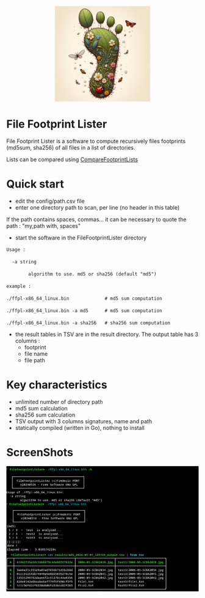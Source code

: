<p align="center">
<img src="src/images/footprint.png" alt="drawing" width="250" height="250" />
</p>

#  File Footprint Lister
File Footprint Lister is a software to compute recursively files footprints (md5sum, sha256) of all files in a list of directories.

Lists can be compared using [CompareFootprintLists](https://github.com/FredPont/CompareFootprintLists)

# Quick start
- edit the config/path.csv file
- enter one directory path to scan, per line (no header in this table)

If the path contains spaces, commas... it can be necessary to quote the path : "my,path with, spaces" 
- start the software in the FileFootprintLister directory
```
Usage :

  -a string

        algorithm to use. md5 or sha256 (default "md5")

example :

./ffpl-x86_64_linux.bin             # md5 sum computation 

./ffpl-x86_64_linux.bin -a md5      # md5 sum computation

./ffpl-x86_64_linux.bin -a sha256   # sha256 sum computation
```
- the result tables in TSV are in the result directory. The output table has 3 columns : 
  - footprint
  - file name
  - file path

# Key characteristics
- unlimited number of directory path
- md5 sum calculation
- sha256 sum calculation
- TSV output with 3 columns signatures, name and path
- statically compiled (written in Go), nothing to install 

# ScreenShots
![CLI](src/images/screenshot.png)
